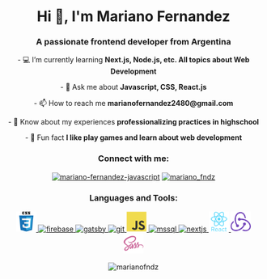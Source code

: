 <h1 align="center">Hi 👋, I'm Mariano Fernandez</h1>
<h3 align="center">A passionate frontend developer from Argentina</h3>

<p align="center">- 💻 I’m currently learning <strong> Next.js, Node.js, etc. All topics about Web Development </strong></p>

<p align="center">- 💬 Ask me about <strong>Javascript, CSS, React.js</strong></p>

<p align="center">- 📫 How to reach me <strong>marianofernandez2480@gmail.com</strong></p>

<p align="center">- 📄 Know about my experiences <strong>professionalizing practices in highschool</strong></p>

<p align="center">- 🍾 Fun fact <strong>I like play games and learn about web development</strong></p>


<h3 align="center">Connect with me:</h3>
<p align="center">
<a href="https://linkedin.com/in/mariano-fernandez-javascript" target="blank"><img align="center" src="https://cdn.jsdelivr.net/npm/simple-icons@3.0.1/icons/linkedin.svg" alt="mariano-fernandez-javascript" height="30" width="40" /></a>
<a href="https://instagram.com/mariano_fndz" target="blank"><img align="center" src="https://cdn.jsdelivr.net/npm/simple-icons@3.0.1/icons/instagram.svg" alt="mariano_fndz" height="30" width="40" /></a>
</p>

<h3 align="center">Languages and Tools:</h3>
<p align="center"> <a href="https://www.w3schools.com/css/" target="_blank"> <img src="https://raw.githubusercontent.com/devicons/devicon/master/icons/css3/css3-original-wordmark.svg" alt="css3" width="40" height="40"/> </a> <a href="https://firebase.google.com/" target="_blank"> <img src="https://www.vectorlogo.zone/logos/firebase/firebase-icon.svg" alt="firebase" width="40" height="40"/> </a> <a href="https://www.gatsbyjs.com/" target="_blank"> <img src="https://www.vectorlogo.zone/logos/gatsbyjs/gatsbyjs-icon.svg" alt="gatsby" width="40" height="40"/> </a> <a href="https://git-scm.com/" target="_blank"> <img src="https://www.vectorlogo.zone/logos/git-scm/git-scm-icon.svg" alt="git" width="40" height="40"/> </a> <a href="https://developer.mozilla.org/en-US/docs/Web/JavaScript" target="_blank"> <img src="https://raw.githubusercontent.com/devicons/devicon/master/icons/javascript/javascript-original.svg" alt="javascript" width="40" height="40"/> </a> <a href="https://www.microsoft.com/en-us/sql-server" target="_blank"> <img src="https://cdn.worldvectorlogo.com/logos/microsoft-sql-server.svg" alt="mssql" width="40" height="40"/> </a> <a href="https://nextjs.org/" target="_blank"> <img src="https://cdn.worldvectorlogo.com/logos/nextjs-3.svg" alt="nextjs" width="40" height="40"/> </a> <a href="https://reactjs.org/" target="_blank"> <img src="https://raw.githubusercontent.com/devicons/devicon/master/icons/react/react-original-wordmark.svg" alt="react" width="40" height="40"/> </a> <a href="https://redux.js.org" target="_blank"> <img src="https://raw.githubusercontent.com/devicons/devicon/master/icons/redux/redux-original.svg" alt="redux" width="40" height="40"/> </a> <a href="https://sass-lang.com" target="_blank"> <img src="https://raw.githubusercontent.com/devicons/devicon/master/icons/sass/sass-original.svg" alt="sass" width="40" height="40"/> </a> </p>

<p align="center"><img align="center" src="https://github-readme-stats.vercel.app/api/top-langs?username=marianofndz&show_icons=true&locale=en&layout=compact" alt="marianofndz" /></p>

